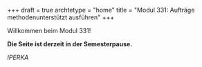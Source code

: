 +++
draft = true
archtetype = "home"
title = "Modul 331: Aufträge methodenunterstützt ausführen"
+++

Willkommen beim Modul 331!

**Die Seite ist derzeit in der Semesterpause.**

_IPERKA_
